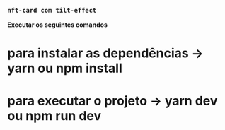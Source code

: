 ### `nft-card com tilt-effect`

**Executar os seguintes comandos**

# para instalar as dependências -> yarn ou npm install

# para executar o projeto -> yarn dev ou npm run dev